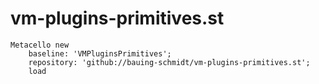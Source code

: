# vm-plugins-primitives.st

```smalltalk
Metacello new
    baseline: 'VMPluginsPrimitives';
    repository: 'github://bauing-schmidt/vm-plugins-primitives.st';
    load
```
